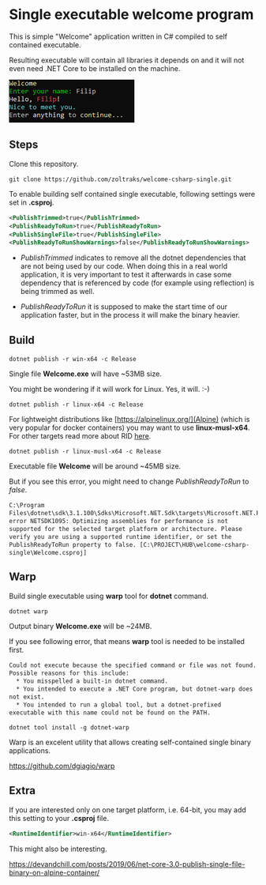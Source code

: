 # Single executable welcome program #

This is simple "Welcome" application written in C# compiled to self contained executable.

Resulting executable will contain all libraries it depends on and it will not even need .NET Core to be installed on the machine.

![](screenshot.png)

## Steps ##

Clone this repository.

```
git clone https://github.com/zoltraks/welcome-csharp-single.git
```

To enable building self contained single executable, following settings were set in **.csproj**.

```xml
<PublishTrimmed>true</PublishTrimmed>
<PublishReadyToRun>true</PublishReadyToRun>
<PublishSingleFile>true</PublishSingleFile>
<PublishReadyToRunShowWarnings>false</PublishReadyToRunShowWarnings>
```

 - *PublishTrimmed* indicates to remove all the dotnet dependencies that are not being used by our code. When doing this in a real world application, it is very important to test it afterwards in case some dependency that is referenced by code (for example using reflection) is being trimmed as well.
 
 - *PublishReadyToRun* it is supposed to make the start time of our application faster, but in the process it will make the binary heavier.

## Build ##

```
dotnet publish -r win-x64 -c Release
```

Single file **Welcome.exe** will have ~53MB size. 

You might be wondering if it will work for Linux. Yes, it will. :-)

```
dotnet publish -r linux-x64 -c Release
```

For lightweight distributions like [https://alpinelinux.org/](Alpine) (which is very popular for docker containers) you may want to use **linux-musl-x64**. For other targets read more about RID [here](https://docs.microsoft.com/en-us/dotnet/core/rid-catalog).
```
dotnet publish -r linux-musl-x64 -c Release
```

Executable file **Welcome** will be around ~45MB size.

But if you see this error, you might need to change *PublishReadyToRun* to *false*.

```
C:\Program Files\dotnet\sdk\3.1.100\Sdks\Microsoft.NET.Sdk\targets\Microsoft.NET.Publish.targets(273,5): error NETSDK1095: Optimizing assemblies for performance is not supported for the selected target platform or architecture. Please verify you are using a supported runtime identifier, or set the PublishReadyToRun property to false. [C:\PROJECT\HUB\welcome-csharp-single\Welcome.csproj]     
```

## Warp ##

Build single executable using **warp** tool for **dotnet** command.

```
dotnet warp
```

Output binary **Welcome.exe** will be ~24MB.

If you see following error, that means **warp** tool is needed to be installed first.

```
Could not execute because the specified command or file was not found.
Possible reasons for this include:
  * You misspelled a built-in dotnet command.
  * You intended to execute a .NET Core program, but dotnet-warp does not exist.
  * You intended to run a global tool, but a dotnet-prefixed executable with this name could not be found on the PATH.
```

```
dotnet tool install -g dotnet-warp
```

Warp is an excelent utility that allows creating self-contained single binary applications.

https://github.com/dgiagio/warp

## Extra ##

If you are interested only on one target platform, i.e. 64-bit, you may add this setting to your **.csproj** file.

```xml
<RuntimeIdentifier>win-x64</RuntimeIdentifier>
```

This might also be interesting.

https://devandchill.com/posts/2019/06/net-core-3.0-publish-single-file-binary-on-alpine-container/
